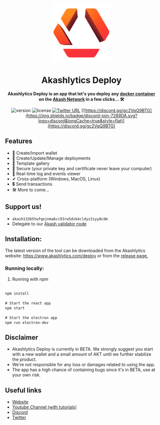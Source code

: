<div align="center">

![Akashlytics](./public/icons/android-chrome-192x192.png)

<h1>Akashlytics Deploy</h1>
  
**Akashlytics Deploy is an app that let's you deploy any [docker container](https://www.docker.com/) on the [Akash Network](https://akash.network) in a few clicks... 🛠**
  
![version](https://img.shields.io/github/stars/Akashlytics/akashlytics-deploy)
![license](https://img.shields.io/github/license/Akashlytics/akashlytics-deploy)
[![Twitter URL](https://img.shields.io/twitter/url/https/twitter.com/bukotsunikki.svg?style=social&label=Follow%20%40akashlytics)](https://twitter.com/akashlytics)
[![https://discord.gg/gc2VqQ9BTG](https://img.shields.io/badge/discord-join-7289DA.svg?logo=discord&longCache=true&style=flat)](https://discord.gg/gc2VqQ9BTG)
  
</div>

## Features

- 👝 Create/Import wallet
- 🚀 Create/Update/Manage deployments
- 🌌 Template gallery
- 🔐 Secure (your private key and certificate never leave your computer)
- 📄 Real-time log and events viewer
- ✔ Cross-platform (Windows, MacOS, Linux)
- 💲 Send transactions
- 🛠 More to come...

## Support us! 
- `akash13265twfqejnma6cc93rw5dxk4cldyz2zyy8cdm`
- Delegate to our [Akash validator node](https://www.mintscan.io/akash/validators/akashvaloper14mt78hz73d9tdwpdvkd59ne9509kxw8yj7qy8f)

##  Installation:

The latest version of the tool can be downloaded from the Akashlytics website:
https://www.akashlytics.com/deploy or from the [release page.](https://github.com/Akashlytics/akashlytics-deploy/releases)

### Running locally:

1. Running with npm

```

npm install

# Start the react app
npm start

# Start the electron app
npm run electron-dev

```

## Disclaimer

- Akashlytics Deploy is currently in BETA. We strongly suggest you start with a new wallet and a small amount of AKT until we further stabilize the product.
- We're not responsible for any loss or damages related to using the app.
- The app has a high chance of containing bugs since it's in BETA, use at your own risk.

## Useful links

- [Website](https://www.akashlytics.com/deploy)
- [Youtube Channel (with tutorials)](https://www.youtube.com/channel/UC1rgl1y8mtcQoa9R_RWO0UA)
- [Discord](https://discord.gg/dsGZzUR4yb)
- [Twitter](https://twitter.com/thereisnomax)
